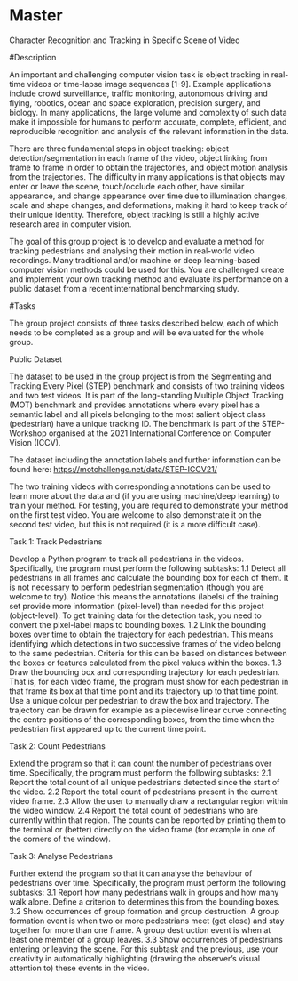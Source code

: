 # Master
Character Recognition and Tracking in Specific Scene of Video


#Description

An important and challenging computer vision task is object tracking in real-time videos or time-lapse image sequences [1-9]. Example applications include crowd surveillance, traffic monitoring, autonomous driving and flying, robotics, ocean and space exploration, precision surgery, and biology. In many applications, the large volume and complexity of such data make it impossible for humans to perform accurate, complete, efficient, and reproducible recognition and analysis of the relevant information in the data.

There are three fundamental steps in object tracking: object detection/segmentation in each frame of the video, object linking from frame to frame in order to obtain the trajectories, and object motion analysis from the trajectories. The difficulty in many applications is that objects may enter or leave the scene, touch/occlude each other, have similar appearance, and change appearance over time due to illumination changes, scale and shape changes, and deformations, making it hard to keep track of their unique identity. Therefore, object tracking is still a highly active research area in computer vision.

The goal of this group project is to develop and evaluate a method for tracking pedestrians and analysing their motion in real-world video recordings. Many traditional and/or machine or deep learning-based computer vision methods could be used for this. You are challenged create and implement your own tracking method and evaluate its performance on a public dataset from a recent international benchmarking study.

#Tasks

The group project consists of three tasks described below, each of which needs to be completed as a group and will be evaluated for the whole group.

Public Dataset

The dataset to be used in the group project is from the Segmenting and Tracking Every Pixel (STEP) benchmark and consists of two training videos and two test videos. It is part of the long-standing Multiple Object Tracking (MOT) benchmark and provides annotations where every pixel has a semantic label and all pixels belonging to the most salient object class (pedestrian) have a unique tracking ID. The benchmark is part of the STEP-Workshop organised at the 2021 International Conference on Computer Vision (ICCV).

The dataset including the annotation labels and further information can be found here:
https://motchallenge.net/data/STEP-ICCV21/

The two training videos with corresponding annotations can be used to learn more about the data and (if you are using machine/deep learning) to train your method. For testing, you are required to demonstrate your method on the first test video. You are welcome to also demonstrate it on the second test video, but this is not required (it is a more difficult case).

Task 1: Track Pedestrians

Develop a Python program to track all pedestrians in the videos. Specifically, the program must perform the following subtasks:
1.1 Detect all pedestrians in all frames and calculate the bounding box for each of them. It is not necessary to perform pedestrian segmentation (though you are welcome to try). Notice this means the annotations (labels) of the training set provide more information (pixel-level) than needed for this project (object-level). To get training data for the detection task, you need to convert the pixel-label maps to bounding boxes.
1.2 Link the bounding boxes over time to obtain the trajectory for each pedestrian. This means identifying which detections in two successive frames of the video belong to the same pedestrian. Criteria for this can be based on distances between the boxes or features calculated from the pixel values within the boxes.
1.3 Draw the bounding box and corresponding trajectory for each pedestrian. That is, for each video frame, the program must show for each pedestrian in that frame its box at that time point and its trajectory up to that time point. Use a unique colour per pedestrian to draw the box and trajectory. The trajectory can be drawn for example as a piecewise linear curve connecting the centre positions of the corresponding boxes, from the time when the pedestrian first appeared up to the current time point.

Task 2: Count Pedestrians

Extend the program so that it can count the number of pedestrians over time. Specifically, the program must perform the following subtasks:
2.1 Report the total count of all unique pedestrians detected since the start of the video.
2.2 Report the total count of pedestrians present in the current video frame.
2.3 Allow the user to manually draw a rectangular region within the video window.
2.4 Report the total count of pedestrians who are currently within that region.
The counts can be reported by printing them to the terminal or (better) directly on the video frame (for example in one of the corners of the window).

Task 3: Analyse Pedestrians

Further extend the program so that it can analyse the behaviour of pedestrians over time. Specifically, the program must perform the following subtasks:
3.1 Report how many pedestrians walk in groups and how many walk alone. Define a criterion to determines this from the bounding boxes.
3.2 Show occurrences of group formation and group destruction. A group formation event is when two or more pedestrians meet (get close) and stay together for more than one frame. A group destruction event is when at least one member of a group leaves.
3.3 Show occurrences of pedestrians entering or leaving the scene. For this subtask and the previous, use your creativity in automatically highlighting (drawing the observer’s visual attention to) these events in the video.
